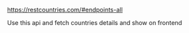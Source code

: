 https://restcountries.com/#endpoints-all

Use this api and fetch countries details and show on frontend
